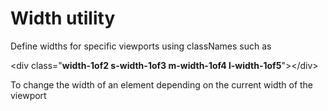 # Width utility
Define widths for specific viewports using classNames such as

&lt;div class="**width-1of2 s-width-1of3 m-width-1of4 l-width-1of5**">&lt;/div>

To change the width of an element depending on the current width of the viewport
